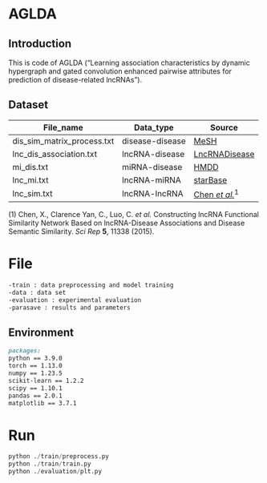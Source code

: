 # AGLDA

## Introduction

This is code of AGLDA (“Learning association characteristics by dynamic hypergraph and gated convolution enhanced pairwise attributes for prediction of disease-related lncRNAs”).

## Dataset

| File_name                  | Data_type       | Source                                                       |
| -------------------------- | --------------- | ------------------------------------------------------------ |
| dis_sim_matrix_process.txt | disease-disease | [MeSH](https://www.nlm.nih.gov/mesh/meshhome.html)           |
| lnc_dis_association.txt    | lncRNA-disease  | [LncRNADisease](https://www.cuilab.cn/lncrnadisease)         |
| mi_dis.txt                 | miRNA-disease   | [HMDD](https://www.cuilab.cn/hmdd)                           |
| lnc_mi.txt                 | lncRNA-miRNA    | [starBase](https://rnasysu.com/encori/)                      |
| lnc_sim.txt                | lncRNA-lncRNA   | [Chen *et al.*](https://www.nature.com/articles/srep11338)$^{1}$ |

(1) Chen, X., Clarence Yan, C., Luo, C. *et al.* Constructing lncRNA Functional Similarity Network Based on lncRNA-Disease Associations and Disease Semantic Similarity. *Sci Rep* **5**, 11338 (2015).

# File

```markdown
-train : data preprocessing and model training
-data : data set
-evaluation : experimental evaluation
-parasave : results and parameters
```

## Environment

```markdown
packages:
python == 3.9.0
torch == 1.13.0
numpy == 1.23.5
scikit-learn == 1.2.2
scipy == 1.10.1
pandas == 2.0.1
matplotlib == 3.7.1
```

# Run

```python
python ./train/preprocess.py
python ./train/train.py
python ./evaluation/plt.py
```

